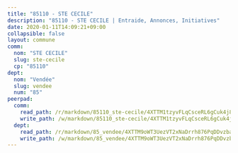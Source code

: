```yaml
---
title: "85110 - STE CECILE"
description: "85110 - STE CECILE | Entraide, Annonces, Initiatives"
date: 2020-01-11T14:09:21+09:00
collapsible: false
layout: commune
comm:
  nom: "STE CECILE"
  slug: ste-cecile
  cp: "85110"
dept:
  nom: "Vendée"
  slug: vendee
  num: "85"
peerpad:
  comm:
    read_path: /r/markdown/85110_ste-cecile/4XTTM1tzyvFLqCsceRL6gCuk4j8YLfaXEPHn8FfRQdysYgmeQ
    write_path: /w/markdown/85110_ste-cecile/4XTTM1tzyvFLqCsceRL6gCuk4j8YLfaXEPHn8FfRQdysYgmeQ-K3TgUR2NW1CaGDsZpe8md2eit3DaunNDQNupmh9Md3ugxTGWWkHsxW5AvZxDAy6ugJFKBkbGc7EKfar6iGGgX8NQxwHTC9wUb79xVgzmoc6jSQ6WB5iP5y8GTggKc6LD74DETAek
  dept:
    read_path: /r/markdown/85_vendee/4XTTM9oWT3UezVT2xNaDrrh876PqDDvzbaovSPP6P6ha63Ezk
    write_path: /w/markdown/85_vendee/4XTTM9oWT3UezVT2xNaDrrh876PqDDvzbaovSPP6P6ha63Ezk-K3TgTz4T2Ao5CxcmNgKRpi6DXEbSZWgvvZNdT7V4KiJycR1vvtGLxg5iYYYKajishdNzKNazAywn7vjwqtQs859ALiENaqFJQsULDwd4rYqVPy8n3JbNCeuPxinCnetCgcSuCcyv
---
```


